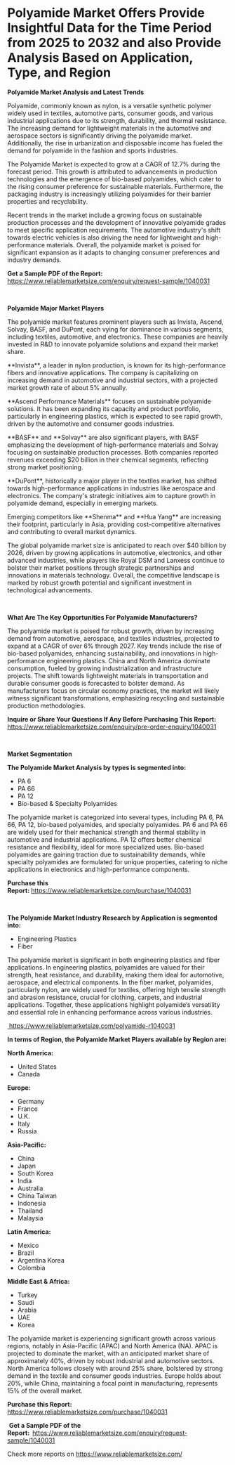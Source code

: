 <p><h1>Polyamide Market Offers Provide Insightful Data for the Time Period from 2025 to 2032 and also Provide Analysis Based on Application, Type, and Region</h1></p><p><strong>Polyamide Market Analysis and Latest Trends</strong></p>
<p><p>Polyamide, commonly known as nylon, is a versatile synthetic polymer widely used in textiles, automotive parts, consumer goods, and various industrial applications due to its strength, durability, and thermal resistance. The increasing demand for lightweight materials in the automotive and aerospace sectors is significantly driving the polyamide market. Additionally, the rise in urbanization and disposable income has fueled the demand for polyamide in the fashion and sports industries.</p><p>The Polyamide Market is expected to grow at a CAGR of 12.7% during the forecast period. This growth is attributed to advancements in production technologies and the emergence of bio-based polyamides, which cater to the rising consumer preference for sustainable materials. Furthermore, the packaging industry is increasingly utilizing polyamides for their barrier properties and recyclability.</p><p>Recent trends in the market include a growing focus on sustainable production processes and the development of innovative polyamide grades to meet specific application requirements. The automotive industry's shift towards electric vehicles is also driving the need for lightweight and high-performance materials. Overall, the polyamide market is poised for significant expansion as it adapts to changing consumer preferences and industry demands.</p></p>
<p><strong>Get a Sample PDF of the Report:&nbsp;</strong> <a href="https://www.reliablemarketsize.com/enquiry/request-sample/1040031?utm_campaign=2955&utm_medium=2&utm_source=Github&utm_content=ia&utm_term=31032025&utm_id=polyamide">https://www.reliablemarketsize.com/enquiry/request-sample/1040031</a></p>
<p>&nbsp;</p>
<p><strong>Polyamide Major Market Players</strong></p>
<p><p>The polyamide market features prominent players such as Invista, Ascend, Solvay, BASF, and DuPont, each vying for dominance in various segments, including textiles, automotive, and electronics. These companies are heavily invested in R&D to innovate polyamide solutions and expand their market share.</p><p>**Invista**, a leader in nylon production, is known for its high-performance fibers and innovative applications. The company is capitalizing on increasing demand in automotive and industrial sectors, with a projected market growth rate of about 5% annually.</p><p>**Ascend Performance Materials** focuses on sustainable polyamide solutions. It has been expanding its capacity and product portfolio, particularly in engineering plastics, which is expected to see rapid growth, driven by the automotive and consumer goods industries.</p><p>**BASF** and **Solvay** are also significant players, with BASF emphasizing the development of high-performance materials and Solvay focusing on sustainable production processes. Both companies reported revenues exceeding $20 billion in their chemical segments, reflecting strong market positioning.</p><p>**DuPont**, historically a major player in the textiles market, has shifted towards high-performance applications in industries like aerospace and electronics. The company's strategic initiatives aim to capture growth in polyamide demand, especially in emerging markets.</p><p>Emerging competitors like **Shenma** and **Hua Yang** are increasing their footprint, particularly in Asia, providing cost-competitive alternatives and contributing to overall market dynamics.</p><p>The global polyamide market size is anticipated to reach over $40 billion by 2026, driven by growing applications in automotive, electronics, and other advanced industries, while players like Royal DSM and Lanxess continue to bolster their market positions through strategic partnerships and innovations in materials technology. Overall, the competitive landscape is marked by robust growth potential and significant investment in technological advancements.</p></p>
<p>&nbsp;</p>
<p><strong>What Are The Key Opportunities For Polyamide Manufacturers?</strong></p>
<p><p>The polyamide market is poised for robust growth, driven by increasing demand from automotive, aerospace, and textiles industries, projected to expand at a CAGR of over 6% through 2027. Key trends include the rise of bio-based polyamides, enhancing sustainability, and innovations in high-performance engineering plastics. China and North America dominate consumption, fueled by growing industrialization and infrastructure projects. The shift towards lightweight materials in transportation and durable consumer goods is forecasted to bolster demand. As manufacturers focus on circular economy practices, the market will likely witness significant transformations, emphasizing recycling and sustainable production methodologies.</p></p>
<p><strong>Inquire or Share Your Questions If Any Before Purchasing This Report:</strong> <a href="https://www.reliablemarketsize.com/enquiry/pre-order-enquiry/1040031?utm_campaign=2955&utm_medium=2&utm_source=Github&utm_content=ia&utm_term=31032025&utm_id=polyamide">https://www.reliablemarketsize.com/enquiry/pre-order-enquiry/1040031</a></p>
<p>&nbsp;</p>
<p><strong>Market Segmentation</strong></p>
<p><strong>The Polyamide Market Analysis by types is segmented into:</strong></p>
<p><ul><li>PA 6</li><li>PA 66</li><li>PA 12</li><li>Bio-based & Specialty Polyamides</li></ul></p>
<p><p>The polyamide market is categorized into several types, including PA 6, PA 66, PA 12, bio-based polyamides, and specialty polyamides. PA 6 and PA 66 are widely used for their mechanical strength and thermal stability in automotive and industrial applications. PA 12 offers better chemical resistance and flexibility, ideal for more specialized uses. Bio-based polyamides are gaining traction due to sustainability demands, while specialty polyamides are formulated for unique properties, catering to niche applications in electronics and high-performance components.</p></p>
<p><strong>Purchase this Report:&nbsp;</strong><a href="https://www.reliablemarketsize.com/purchase/1040031?utm_campaign=2955&utm_medium=2&utm_source=Github&utm_content=ia&utm_term=31032025&utm_id=polyamide">https://www.reliablemarketsize.com/purchase/1040031</a></p>
<p>&nbsp;</p>
<p><strong>The Polyamide Market Industry Research by Application is segmented into:</strong></p>
<p><ul><li>Engineering Plastics</li><li>Fiber</li></ul></p>
<p><p>The polyamide market is significant in both engineering plastics and fiber applications. In engineering plastics, polyamides are valued for their strength, heat resistance, and durability, making them ideal for automotive, aerospace, and electrical components. In the fiber market, polyamides, particularly nylon, are widely used for textiles, offering high tensile strength and abrasion resistance, crucial for clothing, carpets, and industrial applications. Together, these applications highlight polyamide’s versatility and essential role in enhancing performance across various industries.</p></p>
<p><a href="https://www.reliablemarketsize.com/polyamide-r1040031?utm_campaign=2955&utm_medium=2&utm_source=Github&utm_content=ia&utm_term=31032025&utm_id=polyamide">&nbsp;https://www.reliablemarketsize.com/polyamide-r1040031</a></p>
<p><strong>In terms of Region, the Polyamide Market Players available by Region are:</strong></p>
<p>
    <p> <strong> North America: </strong>
        <ul>
            <li>United States</li>
            <li>Canada</li>
        </ul>
        </p> 
    <p> <strong> Europe: </strong>
        <ul>
            <li>Germany</li>
            <li>France</li>
            <li>U.K.</li>
            <li>Italy</li>
            <li>Russia</li>
        </ul>
        </p> 
    <p> <strong> Asia-Pacific: </strong>
        <ul>
            <li>China</li>
            <li>Japan</li>
            <li>South Korea</li>
            <li>India</li>
            <li>Australia</li>
            <li>China Taiwan</li>
            <li>Indonesia</li>
            <li>Thailand</li>
            <li>Malaysia</li>
        </ul>
        </p> 
    <p> <strong> Latin America: </strong>
        <ul>
            <li>Mexico</li>
            <li>Brazil</li>
            <li>Argentina Korea</li>
            <li>Colombia</li>
        </ul>
        </p> 
    <p> <strong> Middle East & Africa: </strong>
        <ul>
            <li>Turkey</li>
            <li>Saudi</li>
            <li>Arabia</li>
            <li>UAE</li>
            <li>Korea</li>
        </ul>
    </p>
    </p>
<p><p>The polyamide market is experiencing significant growth across various regions, notably in Asia-Pacific (APAC) and North America (NA). APAC is projected to dominate the market, with an anticipated market share of approximately 40%, driven by robust industrial and automotive sectors. North America follows closely with around 25% share, bolstered by strong demand in the textile and consumer goods industries. Europe holds about 20%, while China, maintaining a focal point in manufacturing, represents 15% of the overall market.</p></p>
<p><strong>Purchase this Report: </strong><a href="https://www.reliablemarketsize.com/purchase/1040031?utm_campaign=2955&utm_medium=2&utm_source=Github&utm_content=ia&utm_term=31032025&utm_id=polyamide">https://www.reliablemarketsize.com/purchase/1040031</a></p>
<p>&nbsp;<strong>Get a Sample PDF of the Report:&nbsp;&nbsp;</strong><a href="https://www.reliablemarketsize.com/enquiry/request-sample/1040031?utm_campaign=2955&utm_medium=2&utm_source=Github&utm_content=ia&utm_term=31032025&utm_id=polyamide">https://www.reliablemarketsize.com/enquiry/request-sample/1040031</a></p>
<p><strong></strong></p>
<p>Check more reports on <a href="https://www.reliablemarketsize.com/?utm_campaign=2955&utm_medium=2&utm_source=Github&utm_content=ia&utm_term=31032025&utm_id=polyamide">https://www.reliablemarketsize.com/</a></p>
